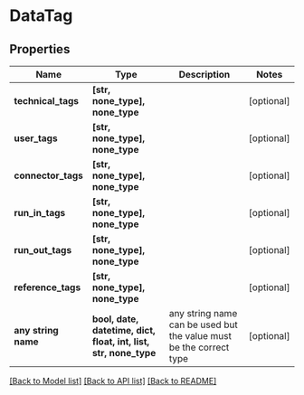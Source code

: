 # DataTag


## Properties
Name | Type | Description | Notes
------------ | ------------- | ------------- | -------------
**technical_tags** | **[str, none_type], none_type** |  | [optional] 
**user_tags** | **[str, none_type], none_type** |  | [optional] 
**connector_tags** | **[str, none_type], none_type** |  | [optional] 
**run_in_tags** | **[str, none_type], none_type** |  | [optional] 
**run_out_tags** | **[str, none_type], none_type** |  | [optional] 
**reference_tags** | **[str, none_type], none_type** |  | [optional] 
**any string name** | **bool, date, datetime, dict, float, int, list, str, none_type** | any string name can be used but the value must be the correct type | [optional]

[[Back to Model list]](../README.md#documentation-for-models) [[Back to API list]](../README.md#documentation-for-api-endpoints) [[Back to README]](../README.md)


